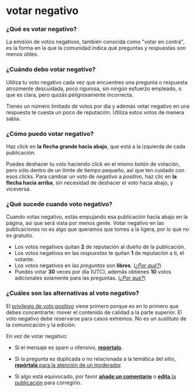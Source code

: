 # votar negativo

### ¿Qué es votar negativo?

La emisión de votos negativos, también conocida como "votar en contra", es la forma en la que la comunidad indica qué preguntas y respuestas son menos útiles.

### ¿Cuándo debo votar negativo?

Utiliza tu voto negativo cada vez que encuentres una pregunta o respuesta atrozmente descuidada, poco rigurosa, sin ningún esfuerzo empleado, o que es clara, pero quizás peligrosamente incorrecta.

Tienes un número limitado de votos por día y además votar negativo en una respuesta te cuesta un poco de reputación. Utiliza estos votos de manera sabia.

### ¿Cómo puedo votar negativo?

Haz click en **la flecha grande hacia abajo**, que está a la izquierda de cada publicación.

Puedes deshacer tu voto haciendo click en el mismo botón de votación, pero sólo dentro de un límite de tiempo pequeño, así que ten cuidado con esos clicks. Para cambiar un voto de *negativo* a *positivo*, haz clic en **la flecha hacia arriba**, sin necesidad de deshacer el voto hacia abajo, y viceversa.

### ¿Qué sucede cuando voto negativo?

Cuando votas negativo, estás empujando esa publicación hacia abajo en la página, así que será vista por menos gente. Votar negativo en las publicaciones no es algo que queramos que tomes a la ligera, por lo que no es gratuito.

* Los votos negativos quitan **2** de reputación al dueño de la publicación.
* Los votos negativos en las *respuestas* te quitan **1** de reputación a ti, el votante.
* Los votos negativos en las *preguntas* son **libres**. ([_¿Por qué?_][1])
* Puedes votar **30** veces por día (UTC), además obtienes **10** votos adicionales solamente para las preguntas. ([_¿Por qué?_][2])

### ¿Cuáles son las alternativas al voto negativo?

El [privilegio de voto positivo][3] viene primero porque es en lo primero que debes concentrarte: mover el contenido de calidad a la parte superior. El voto negativo debe reservarse para casos extremos. No es un sustituto de la comunicación y la edición.

En vez de votar negativo:

* Si el mensaje es spam u ofensivo, [**repórtalo**][4].
* Si la pregunta es duplicada o no relacionada a la temática del sitio, [**repórtala** para la atención de un moderador][4].
* Si algo está equivocado, por favor [**añade un comentario**][5] o [**edita** la publicación][6] para corregirlo.


  [1]: //blog.stackoverflow.com/2011/06/optimizing-for-pearls-not-sand/
  [2]: //blog.stackoverflow.com/2011/05/vote-for-this-question-or-the-kitten-gets-it/
  [3]: /help/privileges/vote-up
  [4]: /help/privileges/flag-posts
  [5]: /help/privileges/comment
  [6]: /help/privileges/edit
